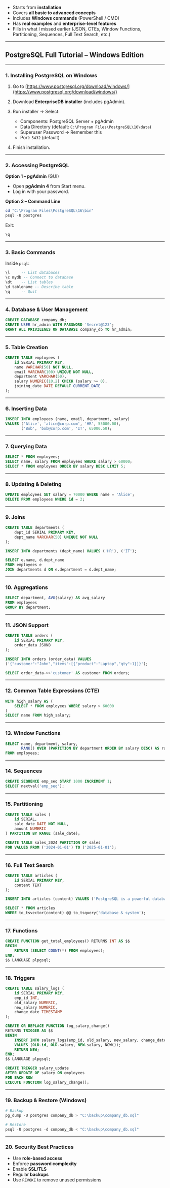 
* Starts from **installation**
* Covers **all basic to advanced concepts**
* Includes **Windows commands** (PowerShell / CMD)
* Has **real examples** and **enterprise-level features**
* Fills in what I missed earlier (JSON, CTEs, Window Functions, Partitioning, Sequences, Full Text Search, etc.)

---

## **PostgreSQL Full Tutorial – Windows Edition**

---

### **1. Installing PostgreSQL on Windows**

1. Go to [https://www.postgresql.org/download/windows/](https://www.postgresql.org/download/windows/)
2. Download **EnterpriseDB installer** (includes pgAdmin).
3. Run installer → Select:

   * Components: PostgreSQL Server + pgAdmin
   * Data Directory (default: `C:\Program Files\PostgreSQL\16\data`)
   * Superuser Password → Remember this
   * Port: `5432` (default)
4. Finish installation.

---

### **2. Accessing PostgreSQL**

**Option 1 – pgAdmin** (GUI)

* Open **pgAdmin 4** from Start menu.
* Log in with your password.

**Option 2 – Command Line**

```powershell
cd "C:\Program Files\PostgreSQL\16\bin"
psql -U postgres
```

Exit:

```sql
\q
```

---

### **3. Basic Commands**

Inside `psql`:

```sql
\l     -- List databases
\c mydb -- Connect to database
\dt    -- List tables
\d tablename -- Describe table
\q     -- Quit
```

---

### **4. Database & User Management**

```sql
CREATE DATABASE company_db;
CREATE USER hr_admin WITH PASSWORD 'Secret@123';
GRANT ALL PRIVILEGES ON DATABASE company_db TO hr_admin;
```

---

### **5. Table Creation**

```sql
CREATE TABLE employees (
    id SERIAL PRIMARY KEY,
    name VARCHAR(50) NOT NULL,
    email VARCHAR(100) UNIQUE NOT NULL,
    department VARCHAR(50),
    salary NUMERIC(10,2) CHECK (salary >= 0),
    joining_date DATE DEFAULT CURRENT_DATE
);
```

---

### **6. Inserting Data**

```sql
INSERT INTO employees (name, email, department, salary)
VALUES ('Alice', 'alice@corp.com', 'HR', 55000.00),
       ('Bob', 'bob@corp.com', 'IT', 65000.50);
```

---

### **7. Querying Data**

```sql
SELECT * FROM employees;
SELECT name, salary FROM employees WHERE salary > 60000;
SELECT * FROM employees ORDER BY salary DESC LIMIT 5;
```

---

### **8. Updating & Deleting**

```sql
UPDATE employees SET salary = 70000 WHERE name = 'Alice';
DELETE FROM employees WHERE id = 2;
```

---

### **9. Joins**

```sql
CREATE TABLE departments (
    dept_id SERIAL PRIMARY KEY,
    dept_name VARCHAR(50) UNIQUE NOT NULL
);

INSERT INTO departments (dept_name) VALUES ('HR'), ('IT');

SELECT e.name, d.dept_name
FROM employees e
JOIN departments d ON e.department = d.dept_name;
```

---

### **10. Aggregations**

```sql
SELECT department, AVG(salary) AS avg_salary
FROM employees
GROUP BY department;
```

---

### **11. JSON Support**

```sql
CREATE TABLE orders (
    id SERIAL PRIMARY KEY,
    order_data JSONB
);

INSERT INTO orders (order_data) VALUES
('{"customer":"John","items":[{"product":"Laptop","qty":1}]}');

SELECT order_data->>'customer' AS customer FROM orders;
```

---

### **12. Common Table Expressions (CTE)**

```sql
WITH high_salary AS (
    SELECT * FROM employees WHERE salary > 60000
)
SELECT name FROM high_salary;
```

---

### **13. Window Functions**

```sql
SELECT name, department, salary,
       RANK() OVER (PARTITION BY department ORDER BY salary DESC) AS rank_in_dept
FROM employees;
```

---

### **14. Sequences**

```sql
CREATE SEQUENCE emp_seq START 1000 INCREMENT 1;
SELECT nextval('emp_seq');
```

---

### **15. Partitioning**

```sql
CREATE TABLE sales (
    id SERIAL,
    sale_date DATE NOT NULL,
    amount NUMERIC
) PARTITION BY RANGE (sale_date);

CREATE TABLE sales_2024 PARTITION OF sales
FOR VALUES FROM ('2024-01-01') TO ('2025-01-01');
```

---

### **16. Full Text Search**

```sql
CREATE TABLE articles (
    id SERIAL PRIMARY KEY,
    content TEXT
);

INSERT INTO articles (content) VALUES ('PostgreSQL is a powerful database system.');

SELECT * FROM articles
WHERE to_tsvector(content) @@ to_tsquery('database & system');
```

---

### **17. Functions**

```sql
CREATE FUNCTION get_total_employees() RETURNS INT AS $$
BEGIN
    RETURN (SELECT COUNT(*) FROM employees);
END;
$$ LANGUAGE plpgsql;
```

---

### **18. Triggers**

```sql
CREATE TABLE salary_logs (
    id SERIAL PRIMARY KEY,
    emp_id INT,
    old_salary NUMERIC,
    new_salary NUMERIC,
    change_date TIMESTAMP
);

CREATE OR REPLACE FUNCTION log_salary_change()
RETURNS TRIGGER AS $$
BEGIN
    INSERT INTO salary_logs(emp_id, old_salary, new_salary, change_date)
    VALUES (OLD.id, OLD.salary, NEW.salary, NOW());
    RETURN NEW;
END;
$$ LANGUAGE plpgsql;

CREATE TRIGGER salary_update
AFTER UPDATE OF salary ON employees
FOR EACH ROW
EXECUTE FUNCTION log_salary_change();
```

---

### **19. Backup & Restore (Windows)**

```powershell
# Backup
pg_dump -U postgres company_db > "C:\backup\company_db.sql"

# Restore
psql -U postgres -d company_db < "C:\backup\company_db.sql"
```

---

### **20. Security Best Practices**

* Use **role-based access**
* Enforce **password complexity**
* Enable **SSL/TLS**
* Regular **backups**
* Use `REVOKE` to remove unused permissions

